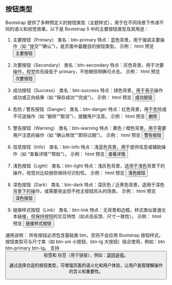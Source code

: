 ## 按钮类型
Bootstrap 提供了多种预定义的按钮类型（主题样式），用于在不同场景下传递不同的语义和视觉效果。以下是 Bootstrap 5 中的主要按钮类型及其用途：
1. 主要按钮（Primary）
类名：btn-primary
特点：蓝色背景，用于强调主要操作（如 “提交”“确认”），是页面中最醒目的按钮类型。
示例：
html
预览
<button class="btn btn-primary">主要按钮</button>

2. 次要按钮（Secondary）
类名：btn-secondary
特点：灰色背景，用于次要操作，视觉优先级低于 primary，不抢眼但明确可点击。
示例：
html
预览
<button class="btn btn-secondary">次要按钮</button>

3. 成功按钮（Success）
类名：btn-success
特点：绿色背景，用于表示操作成功或正向结果（如 “保存成功”“完成”）。
示例：
html
预览
<button class="btn btn-success">成功按钮</button>

4. 危险 / 警告按钮（Danger）
类名：btn-danger
特点：红色背景，用于危险或不可逆操作（如 “删除”“取消”），提醒用户注意。
示例：
html
预览
<button class="btn btn-danger">删除</button>

5. 警告按钮（Warning）
类名：btn-warning
特点：黄色 / 橙色背景，用于需要用户注意的操作（如 “确认修改”“即将过期”）。
示例：
html
预览
<button class="btn btn-warning">警告按钮</button>

6. 信息按钮（Info）
类名：btn-info
特点：浅蓝色背景，用于提供信息或辅助操作（如 “查看详情”“帮助”）。
示例：
html
预览
<button class="btn btn-info">查看详情</button>

7. 浅色按钮（Light）
类名：btn-light
特点：浅灰色背景，适用于浅色背景下的操作，视觉对比较弱但保持可识别性。
示例：
html
预览
<button class="btn btn-light">浅色按钮</button>

8. 深色按钮（Dark）
类名：btn-dark
特点：深灰色 / 近黑色背景，适用于深色背景下的操作，或需要突出但不抢主按钮风头的场景。
示例：
html
预览
<button class="btn btn-dark">深色按钮</button>

9. 链接样式按钮（Link）
类名：btn-link
特点：无背景和边框，样式类似普通文本链接，但保持按钮的交互特性（如点击反馈、尺寸一致性）。
示例：
html
预览
<button class="btn btn-link">链接样式按钮</button>

通用说明：
所有按钮必须包含基础类 btn，否则不会应用 Bootstrap 按钮样式。
按钮类型可与尺寸类（如 btn-sm 小按钮、btn-lg 大按钮）结合使用，例如：btn btn-primary btn-lg。
支持 <button> 标签和 <a> 标签（用于链接），例如：<a href="#" class="btn btn-success">跳转链接</a>。

通过选择合适的按钮类型，可增强页面的语义化和用户体验，让用户直观理解操作的含义和重要性。
